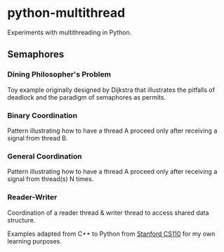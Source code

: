 # python-multithread
Experiments with multithreading in Python.

## Semaphores
### Dining Philosopher's Problem
Toy example originally designed by Dijkstra that illustrates
the pitfalls of deadlock and the paradigm of semaphores as permits.
### Binary Coordination
Pattern illustrating how to have a thread A proceed only
after receiving a signal from thread B.
### General Coordination
Pattern illustrating how to have a thread A proceed only after receiving a signal 
from thread(s) N times.
### Reader-Writer
Coordination of a reader thread & writer thread to access shared data structure.

Examples adapted from C++ to Python from [Stanford CS110](https://web.stanford.edu/class/archive/cs/cs110/cs110.1216/) for my own learning purposes.
